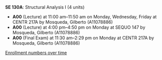 **SE 130A**: Structural Analysis I (4 units)

- **A00** (Lecture) at 11:00 am–11:50 am on Monday, Wednesday, Friday at CENTR 217A by Mosqueda, Gilberto (A11078886)
- **A00** (Lecture) at 4:00 pm–4:50 pm on Monday at SEQUO 147 by Mosqueda, Gilberto (A11078886)
- **A00** (Final Exam) at 11:30 am–2:29 pm on Monday at CENTR 217A by Mosqueda, Gilberto (A11078886)

[Enrollment numbers over time](./SE130A.tsv)
